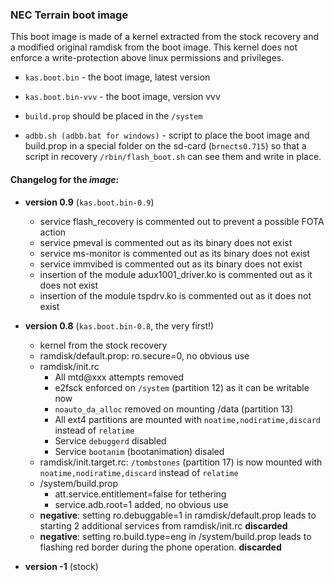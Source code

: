 ### NEC Terrain boot image

This boot image is made of a kernel extracted from the stock recovery and a modified original ramdisk from the boot image. This kernel does not
enforce a write-protection above linux permissions and privileges.

* `kas.boot.bin` - the boot image, latest version
* `kas.boot.bin-vvv` - the boot image, version vvv
* `build.prop` should be placed in the `/system`

* `adbb.sh (adbb.bat for windows)` - script to place the boot image and build.prop in a special folder on the sd-card (`brnects0.715`) so that a script in recovery `/rbin/flash_boot.sh` can see them and write in place.

#### Changelog for the *image*:

* **version 0.9** (`kas.boot.bin-0.9`)
  * service flash_recovery is commented out to prevent a possible FOTA action
  * service pmeval is commented out as its binary does not exist
  * service ms-monitor is commented out as its binary does not exist
  * service immvibed is commented out as its binary does not exist
  * insertion of the module adux1001_driver.ko is commented out as it does not exist
  * insertion of the module tspdrv.ko is commented out as it does not exist

* **version 0.8** (`kas.boot.bin-0.8`, the very first!)
  * kernel from the stock recovery  
  * ramdisk/default.prop: ro.secure=0, no obvious use
  * ramdisk/init.rc
    * All mtd@xxx attempts removed
    * e2fsck enforced on `/system` (partition 12) as it can be writable now
    * `noauto_da_alloc` removed on mounting /data (partition 13)
    * All ext4 partitions are mounted with `noatime,nodiratime,discard` instead of `relatime`
    * Service `debuggerd` disabled
    * Service `bootanim` (bootanimation) disaled
  * ramdisk/init.target.rc: `/tombstones` (partition 17) is now mounted with `noatime,nodiratime,discard` instead of `relatime`
  * /system/build.prop
    * att.service.entitlement=false for tethering
    * service.adb.root=1 added, no obvious use
  * **negative**: setting ro.debuggable=1 in ramdisk/default.prop leads to starting 2 additional services from ramdisk/init.rc **discarded**
  * **negative**: setting ro.build.type=eng in /system/build.prop leads to flashing red border during the phone operation. **discarded**

* **version -1** (stock)
